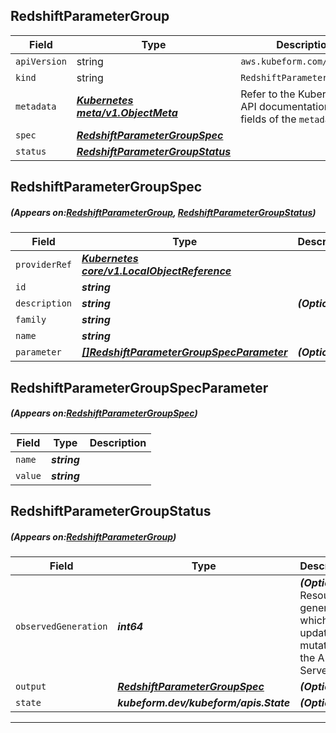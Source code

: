 ## RedshiftParameterGroup
| Field | Type | Description |
| ------ | ----- | ----------- |
| `apiVersion` | string | `aws.kubeform.com/v1alpha1` |
|    `kind` | string | `RedshiftParameterGroup` |
| `metadata` | ***[Kubernetes meta/v1.ObjectMeta](https://kubernetes.io/docs/reference/generated/kubernetes-api/v1.13/#objectmeta-v1-meta)***|Refer to the Kubernetes API documentation for the fields of the `metadata` field.|
| `spec` | ***[RedshiftParameterGroupSpec](#RedshiftParameterGroupSpec)***||
| `status` | ***[RedshiftParameterGroupStatus](#RedshiftParameterGroupStatus)***||
## RedshiftParameterGroupSpec
##### (Appears on:[RedshiftParameterGroup](#RedshiftParameterGroup), [RedshiftParameterGroupStatus](#RedshiftParameterGroupStatus))
| Field | Type | Description |
| ------ | ----- | ----------- |
| `providerRef` | ***[Kubernetes core/v1.LocalObjectReference](https://kubernetes.io/docs/reference/generated/kubernetes-api/v1.13/#localobjectreference-v1-core)***||
| `id` | ***string***||
| `description` | ***string***| ***(Optional)*** |
| `family` | ***string***||
| `name` | ***string***||
| `parameter` | ***[[]RedshiftParameterGroupSpecParameter](#RedshiftParameterGroupSpecParameter)***| ***(Optional)*** |
## RedshiftParameterGroupSpecParameter
##### (Appears on:[RedshiftParameterGroupSpec](#RedshiftParameterGroupSpec))
| Field | Type | Description |
| ------ | ----- | ----------- |
| `name` | ***string***||
| `value` | ***string***||
## RedshiftParameterGroupStatus
##### (Appears on:[RedshiftParameterGroup](#RedshiftParameterGroup))
| Field | Type | Description |
| ------ | ----- | ----------- |
| `observedGeneration` | ***int64***| ***(Optional)*** Resource generation, which is updated on mutation by the API Server.|
| `output` | ***[RedshiftParameterGroupSpec](#RedshiftParameterGroupSpec)***| ***(Optional)*** |
| `state` | ***kubeform.dev/kubeform/apis.State***| ***(Optional)*** |
---
